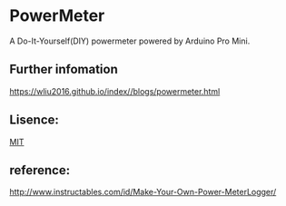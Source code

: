 # PowerMeter
A Do-It-Yourself(DIY) powermeter powered by Arduino Pro Mini.

## Further infomation
https://wliu2016.github.io/index//blogs/powermeter.html

## Lisence:
[MIT](https://github.com/wliu2016/PowerMeter/blob/master/LICENSE)

## reference:
http://www.instructables.com/id/Make-Your-Own-Power-MeterLogger/

